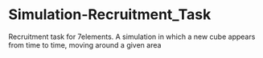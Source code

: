 # Simulation-Recruitment_Task
Recruitment task for 7elements. A simulation in which a new cube appears from time to time, moving around a given area
